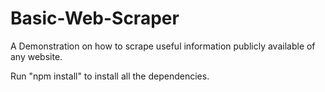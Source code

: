 # Basic-Web-Scraper
A Demonstration on how to scrape useful information publicly available of any website.

Run "npm install" to install all the dependencies.
